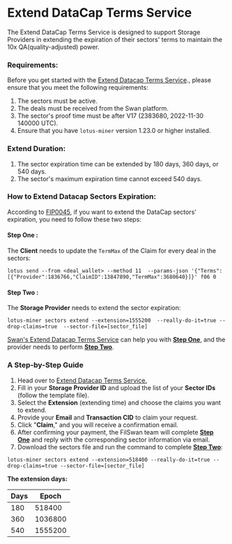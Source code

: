 # Extend DataCap Terms Service

The Extend DataCap Terms Service is designed to support Storage Providers in extending the expiration of their sectors' terms to maintain the 10x QA(quality-adjusted) power.

### Requirements:

Before you get started with the [Extend Datacap Terms Service](https://datacap.swanchain.io/)., please ensure that you meet the following requirements:

1. The sectors must be active.
2. The deals must be received from the Swan platform.
3. The sector's proof time must be after V17 (2383680, 2022-11-30 140000 UTC).
4. Ensure that you have `lotus-miner` version 1.23.0 or higher installed.

### Extend Duration:

1. The sector expiration time can be extended by 180 days, 360 days, or 540 days.
2. The sector's maximum expiration time cannot exceed 540 days.

### How to Extend Datacap Sectors Expiration:&#x20;

According to [FIP0045](https://github.com/filecoin-project/FIPs/blob/master/FIPS/fip-0045.md), if you want to extend the DataCap sectors' expiration, you need to follow these two steps:

#### **Step One :**&#x20;

The **Client** needs to update the `TermMax` of the Claim for every deal in the sectors:

```
lotus send --from <deal_wallet> --method 11  --params-json '{"Terms":[{"Provider":1836766,"ClaimID":13847890,"TermMax":3680640}]}' f06 0
```

#### **Step Two :**&#x20;

The **Storage Provider** needs to extend the sector expiration:

```
lotus-miner sectors extend --extension=1555200  --really-do-it=true --drop-claims=true  --sector-file=[sector_file]
```

[Swan's Extend Datacap Terms Service](https://datacap.swanchain.io/) can help you with [**Step One**](extend-datacap-terms-service.md#step-one), and the provider needs to perform [**Step Two**](extend-datacap-terms-service.md#step-two).

### A Step-by-Step Guide

1. Head over to [Extend Datacap Terms Service.](https://datacap.swanchain.io/)
2. Fill in your **Storage Provider ID** and upload the list of your **Sector IDs** (follow the template file).
3. Select the **Extension** (extending time) and choose the claims you want to extend.
4. Provide your **Email** and **Transaction CID** to claim your request.
5. Click "**Claim**," and you will receive a confirmation email.
6. After confirming your payment, the FilSwan team will complete [**Step One**](extend-datacap-terms-service.md#step-one) and reply with the corresponding sector information via email.
7. Download the sectors file and run the command to complete [**Step Two**](extend-datacap-terms-service.md#step-two):

```
lotus-miner sectors extend --extension=518400 --really-do-it=true --drop-claims=true --sector-file=[sector_file]
```

**The extension days:**

| Days | Epoch   |
| ---- | ------- |
| 180  | 518400  |
| 360  | 1036800 |
| 540  | 1555200 |
